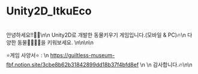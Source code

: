 # Unity2D_ItkuEco
\
안녕하세요!!👩🌈\n\n
Unity2D로 개발한 동물키우기 게임입니다.(모바일 & PC)🔥\n
다양한 동물🦁🦝🐻🐼을 키워보세요.
\n\n\n\n



⭐게임 사양서⭐ : \n
  https://guiltless-museum-fbf.notion.site/3cbe8b62b31842899dd18b37f4bfd8ef \n
  \n
감사합니다.🔥\n\n

